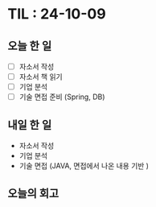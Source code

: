 # TIL : 24-10-09
## 오늘 한 일
- [ ] 자소서 작성
- [ ] 자소서 책 읽기
- [ ] 기업 분석
- [ ] 기술 면접 준비 (Spring, DB)
## 내일 한 일
- 자소서 작성
- 기업 분석
- 기술 면접 (JAVA, 면접에서 나온 내용 기반 ) 

## 오늘의 회고
